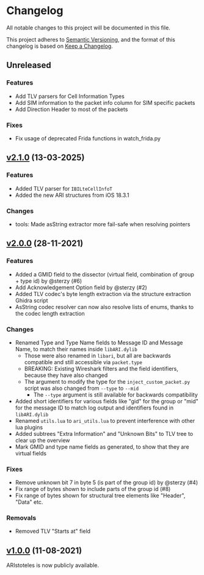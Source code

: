 # Changelog

All notable changes to this project will be documented in this file.

This project adheres to [Semantic Versioning](https://semver.org/spec/v2.0.0.html), and the format of this changelog is based on [Keep a Changelog](https://keepachangelog.com/en/1.0.0/).

## Unreleased

### Features

- Add TLV parsers for Cell Information Types
- Add SIM information to the packet info column for SIM specific packets
- Add Direction Header to most of the packets

### Fixes

- Fix usage of deprecated Frida functions in watch_frida.py

## [v2.1.0](https://github.com/seemoo-lab/aristoteles/tree/v2.1.0) (13-03-2025)

### Features

- Added TLV parser for `IBILteCellInfoT`
- Added the new ARI structures from iOS 18.3.1

### Changes

- tools: Made asString extractor more fail-safe when resolving pointers

## [v2.0.0](https://github.com/seemoo-lab/aristoteles/tree/v2.0.0) (28-11-2021)

### Features

- Added a GMID field to the dissector (virtual field, combination of group + type id) by @sterzy (#6)
- Add Acknowledgement Option field by @sterzy (#2)
- Added TLV codec's byte length extraction via the structure extraction Ghidra script
- AsString codec resolver can now also resolve lists of enums, thanks to the codec length extraction

### Changes

- Renamed Type and Type Name fields to Message ID and Message Name, to match their names inside `libARI.dylib`
  - Those were also renamed in `libari`, but all are backwards compatible and still accessible via `packet.type`
  - BREAKING: Existing Wireshark filters and the field identifiers, because they have also changed
  - The argument to modify the type for the `inject_custom_packet.py` script was also changed from `--type` to `--mid`
    - The `--type` argument is still available for backwards compatibility
- Added short identifiers for various fields like "gid" for the group or "mid" for the message ID to match log output and identifiers found in `libARI.dylib`
- Renamed `utils.lua` to `ari_utils.lua` to prevent interference with other lua plugins
- Added subtrees "Extra Information" and "Unknown Bits" to TLV tree to clear up the overview
- Mark GMID and type name fields as generated, to show that they are virtual fields

### Fixes

- Remove unknown bit 7 in byte 5 (is part of the group id) by @sterzy (#4)
- Fix range of bytes shown to include parts of the group id (#8)
- Fix range of bytes shown for structural tree elements like "Header", "Data" etc.

### Removals

- Removed TLV "Starts at" field

## [v1.0.0](https://github.com/seemoo-lab/aristoteles/tree/v1.0.0) (11-08-2021)

ARIstoteles is now publicly available.
